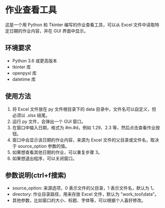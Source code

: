 # 作业查看工具

这是一个用 Python 和 Tkinter 编写的作业查看工具，可以从 Excel 文件中读取特定日期的作业内容，并在 GUI 界面中显示。

## 环境要求

- Python 3.6 或更高版本
- tkinter 库
- openpyxl 库
- datetime 库

## 使用方法

1. 将 Excel 文件放在 py 文件根目录下的 data 目录中，文件名可以自定义，但必须以 .xlsx 结尾。
2. 运行 py 文件，会弹出一个 GUI 窗口。
3. 在窗口中输入日期，格式为 #m.#d，例如 1.29、2.3 等，然后点击查看作业按钮。
4. 窗口中会显示该日期的作业内容，来源为 Excel 文件的父目录或文件名，取决于 source_option 参数的值。
5. 如果想查看其他日期的作业，可以重复步骤 3。
6. 如果想退出程序，可以关闭窗口。

## 参数说明(ctrl+f搜索)

- source_option: 来源选项，0 表示文件的父目录，1 表示文件名，默认为 1。
- directory: 作业目录路径，用来存放 Excel 文件，默认为 "work_tool\data"。
- 其他参数，比如窗口的大小、标题、字体等，可以根据个人喜好修改。
